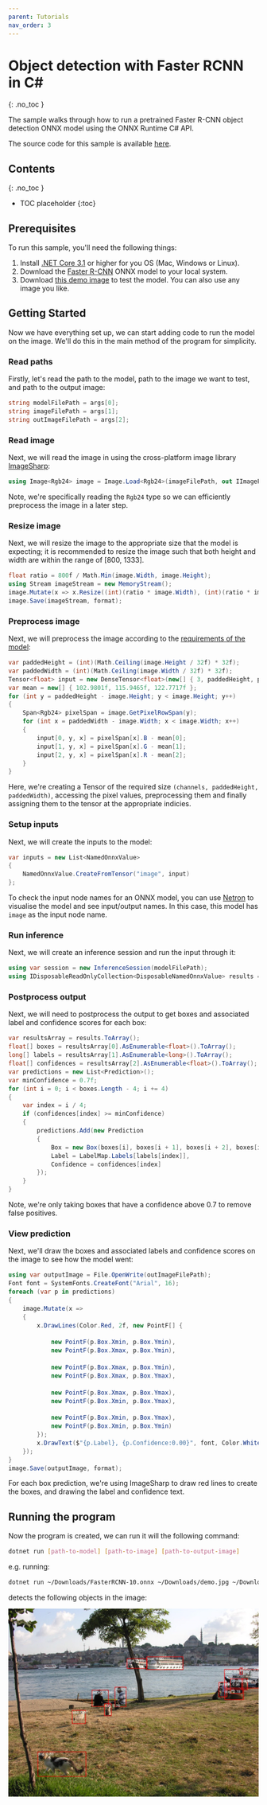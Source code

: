 ```yaml
---
parent: Tutorials
nav_order: 3
---
```


# Object detection with Faster RCNN in C#
{: .no_toc }

The sample walks through how to run a pretrained Faster R-CNN object detection ONNX model using the ONNX Runtime C# API.

The source code for this sample is available [here](Program.cs).

## Contents
{: .no_toc }

* TOC placeholder
{:toc}

## Prerequisites

To run this sample, you'll need the following things:

1. Install [.NET Core 3.1](https://dotnet.microsoft.com/download/dotnet-core/3.1) or higher for you OS (Mac, Windows or Linux).
2. Download the [Faster R-CNN](https://github.com/onnx/models/blob/master/vision/object_detection_segmentation/faster-rcnn/model/FasterRCNN-10.onnx) ONNX model to your local system.
3. Download [this demo image](demo.jpg) to test the model. You can also use any image you like.

## Getting Started

Now we have everything set up, we can start adding code to run the model on the image. We'll do this in the main method of the program for simplicity.

### Read paths

Firstly, let's read the path to the model, path to the image we want to test, and path to the output image:

```cs
string modelFilePath = args[0];
string imageFilePath = args[1];
string outImageFilePath = args[2];
```

### Read image

Next, we will read the image in using the cross-platform image library [ImageSharp](https://www.nuget.org/packages/SixLabors.ImageSharp):

```cs
using Image<Rgb24> image = Image.Load<Rgb24>(imageFilePath, out IImageFormat format);
```

Note, we're specifically reading the `Rgb24` type so we can efficiently preprocess the image in a later step.

### Resize image

Next, we will resize the image to the appropriate size that the model is expecting; it is recommended to resize the image such that both height and width are within the range of [800, 1333].

```cs
float ratio = 800f / Math.Min(image.Width, image.Height);
using Stream imageStream = new MemoryStream();
image.Mutate(x => x.Resize((int)(ratio * image.Width), (int)(ratio * image.Height)));
image.Save(imageStream, format);
```

### Preprocess image

Next, we will preprocess the image according to the [requirements of the model](https://github.com/onnx/models/tree/master/vision/object_detection_segmentation/faster-rcnn#preprocessing-steps):

```cs
var paddedHeight = (int)(Math.Ceiling(image.Height / 32f) * 32f);
var paddedWidth = (int)(Math.Ceiling(image.Width / 32f) * 32f);
Tensor<float> input = new DenseTensor<float>(new[] { 3, paddedHeight, paddedWidth });
var mean = new[] { 102.9801f, 115.9465f, 122.7717f };
for (int y = paddedHeight - image.Height; y < image.Height; y++)
{
    Span<Rgb24> pixelSpan = image.GetPixelRowSpan(y);
    for (int x = paddedWidth - image.Width; x < image.Width; x++)
    {
        input[0, y, x] = pixelSpan[x].B - mean[0];
        input[1, y, x] = pixelSpan[x].G - mean[1];
        input[2, y, x] = pixelSpan[x].R - mean[2];
    }
}
```

Here, we're creating a Tensor of the required size `(channels, paddedHeight, paddedWidth)`, accessing the pixel values, preprocessing them and finally assigning them to the tensor at the appropriate indicies.

### Setup inputs

Next, we will create the inputs to the model:

```cs
var inputs = new List<NamedOnnxValue>
{
    NamedOnnxValue.CreateFromTensor("image", input)
};
```

To check the input node names for an ONNX model, you can use [Netron](https://github.com/lutzroeder/netron) to visualise the model and see input/output names. In this case, this model has `image` as the input node name.

### Run inference

Next, we will create an inference session and run the input through it:

```cs
using var session = new InferenceSession(modelFilePath);
using IDisposableReadOnlyCollection<DisposableNamedOnnxValue> results = session.Run(inputs);
```

### Postprocess output

Next, we will need to postprocess the output to get boxes and associated label and confidence scores for each box:

```cs
var resultsArray = results.ToArray();
float[] boxes = resultsArray[0].AsEnumerable<float>().ToArray();
long[] labels = resultsArray[1].AsEnumerable<long>().ToArray();
float[] confidences = resultsArray[2].AsEnumerable<float>().ToArray();
var predictions = new List<Prediction>();
var minConfidence = 0.7f;
for (int i = 0; i < boxes.Length - 4; i += 4)
{
    var index = i / 4;
    if (confidences[index] >= minConfidence)
    {
        predictions.Add(new Prediction
        {
            Box = new Box(boxes[i], boxes[i + 1], boxes[i + 2], boxes[i + 3]),
            Label = LabelMap.Labels[labels[index]],
            Confidence = confidences[index]
        });
    }
}
```

Note, we're only taking boxes that have a confidence above 0.7 to remove false positives.

### View prediction

Next, we'll draw the boxes and associated labels and confidence scores on the image to see how the model went:

```cs
using var outputImage = File.OpenWrite(outImageFilePath);
Font font = SystemFonts.CreateFont("Arial", 16);
foreach (var p in predictions)
{
    image.Mutate(x =>
    {
        x.DrawLines(Color.Red, 2f, new PointF[] {

            new PointF(p.Box.Xmin, p.Box.Ymin),
            new PointF(p.Box.Xmax, p.Box.Ymin),

            new PointF(p.Box.Xmax, p.Box.Ymin),
            new PointF(p.Box.Xmax, p.Box.Ymax),

            new PointF(p.Box.Xmax, p.Box.Ymax),
            new PointF(p.Box.Xmin, p.Box.Ymax),

            new PointF(p.Box.Xmin, p.Box.Ymax),
            new PointF(p.Box.Xmin, p.Box.Ymin)
        });
        x.DrawText($"{p.Label}, {p.Confidence:0.00}", font, Color.White, new PointF(p.Box.Xmin, p.Box.Ymin));
    });
}
image.Save(outputImage, format);
```

For each box prediction, we're using ImageSharp to draw red lines to create the boxes, and drawing the label and confidence text.

## Running the program

Now the program is created, we can run it will the following command:

```bash
dotnet run [path-to-model] [path-to-image] [path-to-output-image]
```

e.g. running:

```bash
dotnet run ~/Downloads/FasterRCNN-10.onnx ~/Downloads/demo.jpg ~/Downloads/out.jpg
```

detects the following objects in the image:

![](/images/out.jpg)